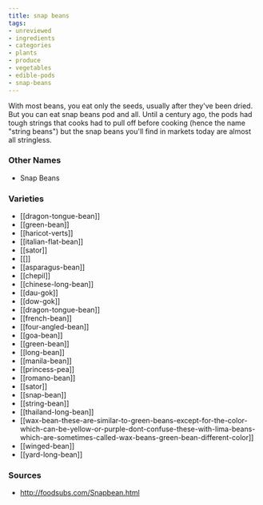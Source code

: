 ```yaml
---
title: snap beans
tags:
- unreviewed
- ingredients
- categories
- plants
- produce
- vegetables
- edible-pods
- snap-beans
---
```

With most beans, you eat only the seeds, usually after they've been dried. But you can eat snap beans pod and all. Until a century ago, the pods had tough strings that cooks had to pull off before cooking (hence the name "string beans") but the snap beans you'll find in markets today are almost all stringless.

### Other Names

* Snap Beans

### Varieties

* [[dragon-tongue-bean]]
* [[green-bean]]
* [[haricot-verts]]
* [[italian-flat-bean]]
* [[sator]]
* [[]]
* [[asparagus-bean]]
* [[chepil]]
* [[chinese-long-bean]]
* [[dau-gok]]
* [[dow-gok]]
* [[dragon-tongue-bean]]
* [[french-bean]]
* [[four-angled-bean]]
* [[goa-bean]]
* [[green-bean]]
* [[long-bean]]
* [[manila-bean]]
* [[princess-pea]]
* [[romano-bean]]
* [[sator]]
* [[snap-bean]]
* [[string-bean]]
* [[thailand-long-bean]]
* [[wax-bean-these-are-similar-to-green-beans-except-for-the-color-which-can-be-yellow-or-purple-dont-confuse-these-with-lima-beans-which-are-sometimes-called-wax-beans-green-bean-different-color]]
* [[winged-bean]]
* [[yard-long-bean]]

### Sources
* http://foodsubs.com/Snapbean.html

